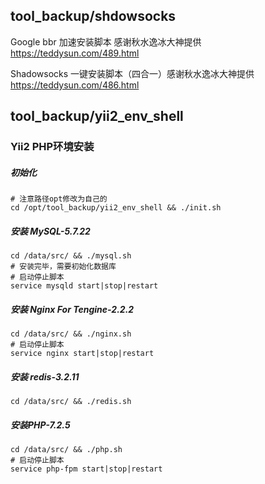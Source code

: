 ## tool_backup/shdowsocks ##
Google bbr 加速安装脚本 感谢秋水逸冰大神提供 https://teddysun.com/489.html

Shadowsocks 一键安装脚本（四合一）感谢秋水逸冰大神提供 https://teddysun.com/486.html

## tool_backup/yii2_env_shell ##
### Yii2 PHP环境安装 ###
##### 初始化 #####
```shell
# 注意路径opt修改为自己的
cd /opt/tool_backup/yii2_env_shell && ./init.sh
```
##### 安装 MySQL-5.7.22 #####
```shell
cd /data/src/ && ./mysql.sh
# 安装完毕，需要初始化数据库
# 启动停止脚本
service mysqld start|stop|restart
```
##### 安装 Nginx For Tengine-2.2.2 #####
```shell
cd /data/src/ && ./nginx.sh
# 启动停止脚本
service nginx start|stop|restart
```
##### 安装 redis-3.2.11 #####
```shell
cd /data/src/ && ./redis.sh
```
##### 安装PHP-7.2.5 #####
```shell
cd /data/src/ && ./php.sh
# 启动停止脚本
service php-fpm start|stop|restart
```
